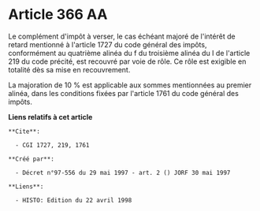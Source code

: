 # Article 366 AA

Le complément d'impôt à verser, le cas échéant majoré de l'intérêt de retard mentionné à l'article 1727 du code général des
impôts, conformément au quatrième alinéa du f du troisième alinéa du I de l'article 219 du code précité, est recouvré par
voie de rôle. Ce rôle est exigible en totalité dès sa mise en recouvrement.

La majoration de 10 % est applicable aux sommes mentionnées au premier alinéa, dans les conditions fixées par l'article 1761
du code général des impôts.

**Liens relatifs à cet article**

	**Cite**:

	  - CGI 1727, 219, 1761

	**Créé par**:

	  - Décret n°97-556 du 29 mai 1997 - art. 2 () JORF 30 mai 1997

	**Liens**:

	  - HISTO: Edition du 22 avril 1998
